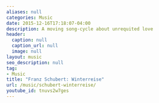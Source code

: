 ```yaml
---
aliases: null
categories: Music
date: 2015-12-16T17:18:07-04:00
description: A moving song-cycle about unrequited love
header:
  caption: null
  caption_url: null
  image: null
layout: music
seo_description: null
tag:
- Music
title: "Franz Schubert: Winterreise"
url: /music/schubert-winterreise/
youtube_id: tnuvs2w7ges
---
```

